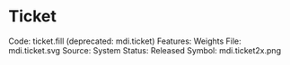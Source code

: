 # Ticket

Code: ticket.fill (deprecated: mdi.ticket)
Features: Weights
File: mdi.ticket.svg
Source: System
Status: Released
Symbol: mdi.ticket2x.png